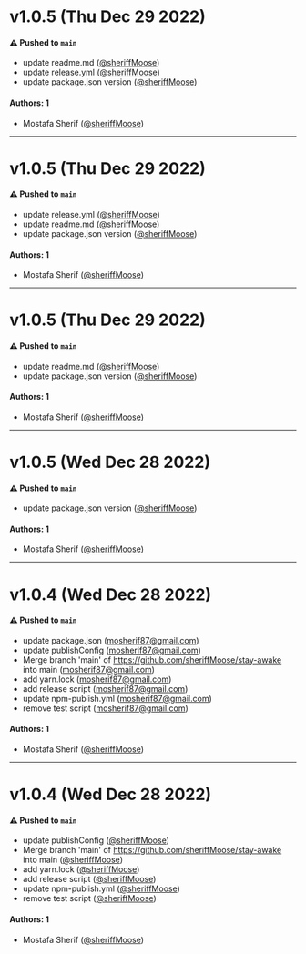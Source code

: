 # v1.0.5 (Thu Dec 29 2022)

#### ⚠️ Pushed to `main`

- update readme.md ([@sheriffMoose](https://github.com/sheriffMoose))
- update release.yml ([@sheriffMoose](https://github.com/sheriffMoose))
- update package.json version ([@sheriffMoose](https://github.com/sheriffMoose))

#### Authors: 1

- Mostafa Sherif ([@sheriffMoose](https://github.com/sheriffMoose))

---

# v1.0.5 (Thu Dec 29 2022)

#### ⚠️ Pushed to `main`

- update release.yml ([@sheriffMoose](https://github.com/sheriffMoose))
- update readme.md ([@sheriffMoose](https://github.com/sheriffMoose))
- update package.json version ([@sheriffMoose](https://github.com/sheriffMoose))

#### Authors: 1

- Mostafa Sherif ([@sheriffMoose](https://github.com/sheriffMoose))

---

# v1.0.5 (Thu Dec 29 2022)

#### ⚠️ Pushed to `main`

- update readme.md ([@sheriffMoose](https://github.com/sheriffMoose))
- update package.json version ([@sheriffMoose](https://github.com/sheriffMoose))

#### Authors: 1

- Mostafa Sherif ([@sheriffMoose](https://github.com/sheriffMoose))

---

# v1.0.5 (Wed Dec 28 2022)

#### ⚠️ Pushed to `main`

- update package.json version ([@sheriffMoose](https://github.com/sheriffMoose))

#### Authors: 1

- Mostafa Sherif ([@sheriffMoose](https://github.com/sheriffMoose))

---

# v1.0.4 (Wed Dec 28 2022)

#### ⚠️ Pushed to `main`

- update package.json (mosherif87@gmail.com)
- update publishConfig (mosherif87@gmail.com)
- Merge branch 'main' of https://github.com/sheriffMoose/stay-awake into main (mosherif87@gmail.com)
- add yarn.lock (mosherif87@gmail.com)
- add release script (mosherif87@gmail.com)
- update npm-publish.yml (mosherif87@gmail.com)
- remove test script (mosherif87@gmail.com)

#### Authors: 1

- Mostafa Sherif ([@sheriffMoose](https://github.com/sheriffMoose))

---

# v1.0.4 (Wed Dec 28 2022)

#### ⚠️ Pushed to `main`

- update publishConfig ([@sheriffMoose](https://github.com/sheriffMoose))
- Merge branch 'main' of https://github.com/sheriffMoose/stay-awake into main ([@sheriffMoose](https://github.com/sheriffMoose))
- add yarn.lock ([@sheriffMoose](https://github.com/sheriffMoose))
- add release script ([@sheriffMoose](https://github.com/sheriffMoose))
- update npm-publish.yml ([@sheriffMoose](https://github.com/sheriffMoose))
- remove test script ([@sheriffMoose](https://github.com/sheriffMoose))

#### Authors: 1

- Mostafa Sherif ([@sheriffMoose](https://github.com/sheriffMoose))
